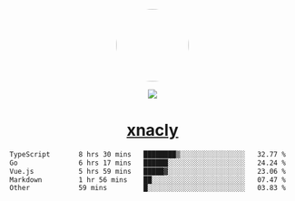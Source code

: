 <p align="center">
  <img style="border-radius: 100px" width="128" height="128" src="https://avatars.githubusercontent.com/u/47723417?v=4"/>
</p>
<p align="center">
  <img src="https://komarev.com/ghpvc/?username=xnacly&&style=flat-square"/>
</p>

<h1 align="center"><a href="https://xnacly.me"> xnacly</a> </h1>

<!--START_SECTION:waka-->

```txt
TypeScript       8 hrs 30 mins   ████████▒░░░░░░░░░░░░░░░░   32.77 %
Go               6 hrs 17 mins   ██████░░░░░░░░░░░░░░░░░░░   24.24 %
Vue.js           5 hrs 59 mins   █████▓░░░░░░░░░░░░░░░░░░░   23.06 %
Markdown         1 hr 56 mins    ██░░░░░░░░░░░░░░░░░░░░░░░   07.47 %
Other            59 mins         █░░░░░░░░░░░░░░░░░░░░░░░░   03.83 %
```

<!--END_SECTION:waka-->
